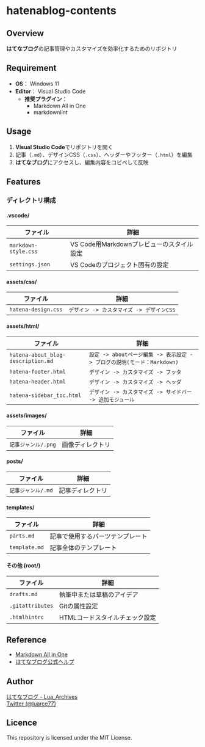 # hatenablog-contents

## Overview
**はてなブログ**の記事管理やカスタマイズを効率化するためのリポジトリ  

## Requirement
- **OS**： Windows 11
- **Editor**： Visual Studio Code
  - **推奨プラグイン**：
    - Markdown All in One
    - markdownlint

## Usage
1. **Visual Studio Code**でリポジトリを開く
2. 記事（`.md`）、デザインCSS（`.css`）、ヘッダーやフッター（`.html`）を編集
3. **はてなブログ**にアクセスし、編集内容をコピペして反映

## Features
### ディレクトリ構成
#### .vscode/
| ファイル | 詳細 |
|--------|-----|
| `markdown-style.css` | VS Code用Markdownプレビューのスタイル設定 |
| `settings.json` | VS Codeのプロジェクト固有の設定 |

#### assets/css/
| ファイル | 詳細 |
|--------|-----|
| `hatena-design.css` | `デザイン -> カスタマイズ -> デザインCSS` |

#### assets/html/
| ファイル | 詳細 |
|--------|-----|
| `hatena-about_blog-description.md` | `設定 -> aboutページ編集 -> 表示設定 -> ブログの説明(モード：Markdown)` |
| `hatena-footer.html` | `デザイン -> カスタマイズ -> フッタ` |
| `hatena-header.html` | `デザイン -> カスタマイズ -> ヘッダ` |
| `hatena-sidebar_toc.html` | `デザイン -> カスタマイズ -> サイドバー -> 追加モジュール` |

#### assets/images/
| ファイル | 詳細 |
|--------|-----|
| `記事ジャンル/.png` | 画像ディレクトリ |

#### posts/
| ファイル | 詳細 |
|--------|-----|
| `記事ジャンル/.md` | 記事ディレクトリ |

#### templates/
| ファイル | 詳細 |
|--------|-----|
| `parts.md` | 記事で使用するパーツテンプレート |
| `template.md` | 記事全体のテンプレート |

#### その他 (root/)
| ファイル | 詳細 |
|--------|-----|
| `drafts.md` | 執筆中または草稿のアイデア |
| `.gitattributes` | Gitの属性設定 |
| `.htmlhintrc` | HTMLコードスタイルチェック設定 |

## Reference
- [Markdown All in One](https://marketplace.visualstudio.com/items?itemName=yzhang.markdown-all-in-one)
- [はてなブログ公式ヘルプ](https://help.hatenablog.com/)

## Author

[はてなブログ - Lua_Archives](https://luarce.hatenablog.com/archive)  
[Twitter (@luarce77)](https://twitter.com/luarce77)

## Licence
This repository is licensed under the MIT License.

